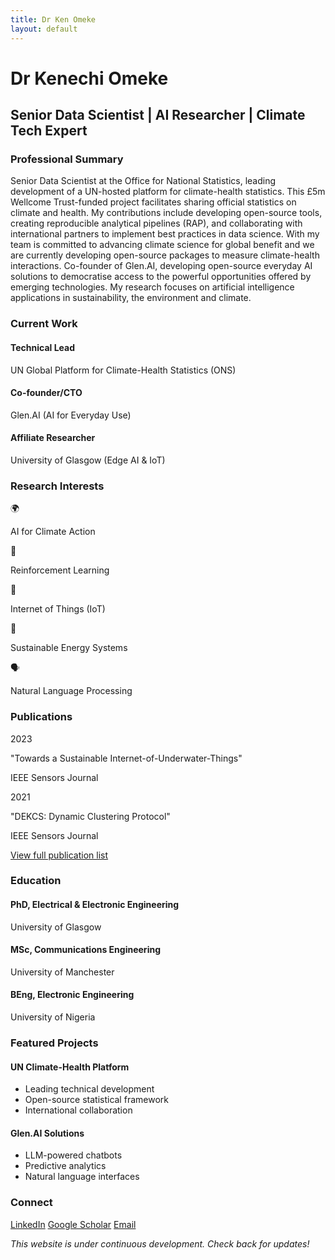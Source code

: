 ```yaml
---
title: Dr Ken Omeke
layout: default
---
```


<div class="profile-section animate-in">
   <h1>Dr Kenechi Omeke</h1>
   <h2 class="subtitle">Senior Data Scientist | AI Researcher | Climate Tech Expert</h2>

   <div class="summary animate-in">
       <h3>Professional Summary</h3>
       <p>Senior Data Scientist at the Office for National Statistics, leading development of a UN-hosted platform for climate-health statistics. This £5m Wellcome Trust-funded project facilitates sharing official statistics on climate and health. My contributions include developing open-source tools, creating reproducible analytical pipelines (RAP), and collaborating with international partners to implement best practices in data science. With my team is committed to advancing climate science for global benefit and we are currently developing open-source packages to measure climate-health interactions. Co-founder of Glen.AI, developing open-source everyday AI solutions to democratise access to the powerful opportunities offered by emerging technologies. My research focuses on artificial intelligence applications in sustainability, the environment and climate.</p>
   </div>
</div>

<div class="current-work animate-in">
   <h3>Current Work</h3>
   <div class="work-cards">
       <div class="work-card">
           <h4>Technical Lead</h4>
           <p>UN Global Platform for Climate-Health Statistics (ONS)</p>
       </div>
       <div class="work-card">
           <h4>Co-founder/CTO</h4>
           <p>Glen.AI (AI for Everyday Use)</p>
       </div>
       <div class="work-card">
           <h4>Affiliate Researcher</h4>
           <p>University of Glasgow (Edge AI & IoT)</p>
       </div>
   </div>
</div>

<div class="research-interests animate-in">
   <h3>Research Interests</h3>
   <div class="interests-grid">
       <div class="interest-card">
           <span class="emoji">🌍</span>
           <p>AI for Climate Action</p>
       </div>
       <div class="interest-card">
           <span class="emoji">🤖</span>
           <p>Reinforcement Learning</p>
       </div>
       <div class="interest-card">
           <span class="emoji">🌱</span>
           <p>Internet of Things (IoT)</p>
       </div>
       <div class="interest-card">
           <span class="emoji">🔋</span>
           <p>Sustainable Energy Systems</p>
       </div>
       <div class="interest-card">
           <span class="emoji">🗣️</span>
           <p>Natural Language Processing</p>
       </div>
   </div>
</div>

<div class="publications animate-in">
   <h3>Publications</h3>
   <div class="publication-cards">
       <div class="publication-card">
           <p class="year">2023</p>
           <p class="title">"Towards a Sustainable Internet-of-Underwater-Things"</p>
           <p class="journal">IEEE Sensors Journal</p>
       </div>
       <div class="publication-card">
           <p class="year">2021</p>
           <p class="title">"DEKCS: Dynamic Clustering Protocol"</p>
           <p class="journal">IEEE Sensors Journal</p>
       </div>
   </div>
   <a href="https://scholar.google.com/citations?user=AVQJbh4AAAAJ" class="view-more">View full publication list</a>
</div>

<div class="education animate-in">
   <h3>Education</h3>
   <div class="education-timeline">
       <div class="timeline-item">
           <h4>PhD, Electrical & Electronic Engineering</h4>
           <p>University of Glasgow</p>
       </div>
       <div class="timeline-item">
           <h4>MSc, Communications Engineering</h4>
           <p>University of Manchester</p>
       </div>
       <div class="timeline-item">
           <h4>BEng, Electronic Engineering</h4>
           <p>University of Nigeria</p>
       </div>
   </div>
</div>

<div class="projects animate-in">
   <h3>Featured Projects</h3>
   <div class="project-cards">
       <div class="project-card">
           <h4>UN Climate-Health Platform</h4>
           <ul>
               <li>Leading technical development</li>
               <li>Open-source statistical framework</li>
               <li>International collaboration</li>
           </ul>
       </div>
       <div class="project-card">
           <h4>Glen.AI Solutions</h4>
           <ul>
               <li>LLM-powered chatbots</li>
               <li>Predictive analytics</li>
               <li>Natural language interfaces</li>
           </ul>
       </div>
   </div>
</div>

<div class="connect animate-in">
   <h3>Connect</h3>
   <div class="social-links">
       <a href="https://www.linkedin.com/in/kenomeke" class="social-link">LinkedIn</a>
       <a href="https://scholar.google.com/citations?user=AVQJbh4AAAAJ" class="social-link">Google Scholar</a>
       <a href="mailto:mailomeke@gmail.com" class="social-link">Email</a>
   </div>
</div>

<div class="footer animate-in">
   <p><em>This website is under continuous development. Check back for updates!</em></p>
</div>